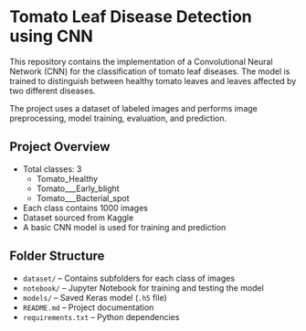 # Tomato Leaf Disease Detection using CNN

This repository contains the implementation of a Convolutional Neural Network (CNN) for the classification of tomato leaf diseases. The model is trained to distinguish between healthy tomato leaves and leaves affected by two different diseases.

The project uses a dataset of labeled images and performs image preprocessing, model training, evaluation, and prediction.

## Project Overview

- Total classes: 3  
  - Tomato_Healthy  
  - Tomato___Early_blight  
  - Tomato___Bacterial_spot
- Each class contains 1000 images
- Dataset sourced from Kaggle
- A basic CNN model is used for training and prediction

## Folder Structure

- `dataset/` – Contains subfolders for each class of images
- `notebook/` – Jupyter Notebook for training and testing the model
- `models/` – Saved Keras model (`.h5` file)
- `README.md` – Project documentation
- `requirements.txt` – Python dependencies


